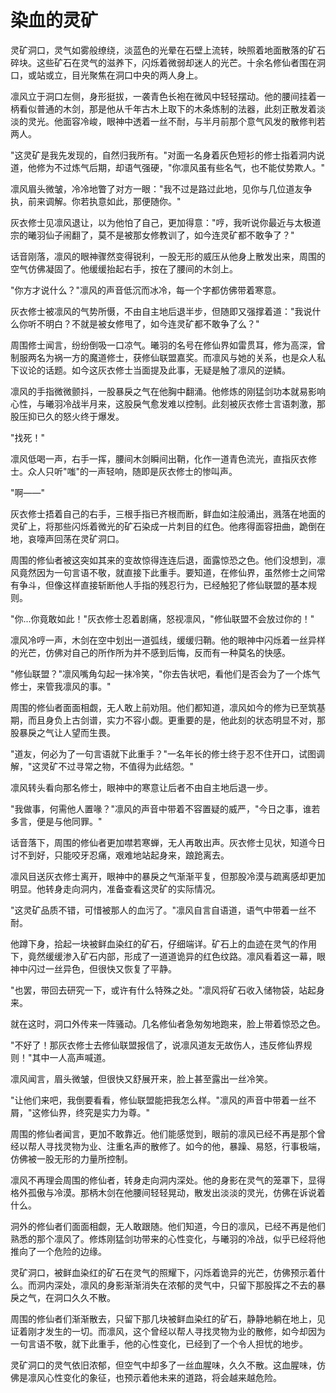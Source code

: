 # 染血的灵矿

灵矿洞口，灵气如雾般缭绕，淡蓝色的光晕在石壁上流转，映照着地面散落的矿石碎块。这些矿石在灵气的滋养下，闪烁着微弱却迷人的光芒。十余名修仙者围在洞口，或站或立，目光聚焦在洞口中央的两人身上。

凛风立于洞口左侧，身形挺拔，一袭青色长袍在微风中轻轻摆动。他的腰间挂着一柄看似普通的木剑，那是他从千年古木上取下的木条炼制的法器，此刻正散发着淡淡的灵光。他面容冷峻，眼神中透着一丝不耐，与半月前那个意气风发的散修判若两人。

"这灵矿是我先发现的，自然归我所有。"对面一名身着灰色短衫的修士指着洞内说道，他修为不过炼气后期，却语气强硬，"你凛风虽有些名气，也不能仗势欺人。"

凛风眉头微皱，冷冷地瞥了对方一眼："我不过是路过此地，见你与几位道友争执，前来调解。你若执意如此，那便随你。"

灰衣修士见凛风退让，以为他怕了自己，更加得意："哼，我听说你最近与太极道宗的曦羽仙子闹翻了，莫不是被那女修教训了，如今连灵矿都不敢争了？"

话音刚落，凛风的眼神骤然变得锐利，一股无形的威压从他身上散发出来，周围的空气仿佛凝固了。他缓缓抬起右手，按在了腰间的木剑上。

"你方才说什么？"凛风的声音低沉而冰冷，每一个字都仿佛带着寒意。

灰衣修士被凛风的气势所慑，不由自主地后退半步，但随即又强撑着道："我说什么你听不明白？不就是被女修甩了，如今连灵矿都不敢争了么？"

周围修士闻言，纷纷倒吸一口凉气。曦羽的名号在修仙界如雷贯耳，修为高深，曾制服两名为祸一方的魔道修士，获修仙联盟嘉奖。而凛风与她的关系，也是众人私下议论的话题。如今这灰衣修士当面提及此事，无疑是触了凛风的逆鳞。

凛风的手指微微颤抖，一股暴戾之气在他胸中翻涌。他修炼的刚猛剑功本就易影响心性，与曦羽冷战半月来，这股戾气愈发难以控制。此刻被灰衣修士言语刺激，那股压抑已久的怒火终于爆发。

"找死！"

凛风低喝一声，右手一挥，腰间木剑瞬间出鞘，化作一道青色流光，直指灰衣修士。众人只听"嗤"的一声轻响，随即是灰衣修士的惨叫声。

"啊——"

灰衣修士捂着自己的右手，三根手指已齐根而断，鲜血如注般涌出，溅落在地面的灵矿上，将那些闪烁着微光的矿石染成一片刺目的红色。他疼得面容扭曲，跪倒在地，哀嚎声回荡在灵矿洞口。

周围的修仙者被这突如其来的变故惊得连连后退，面露惊恐之色。他们没想到，凛风竟然因为一句言语不敬，就直接下此重手。要知道，在修仙界，虽然修士之间常有争斗，但像这样直接斩断他人手指的残忍行为，已经触犯了修仙联盟的基本规则。

"你...你竟敢如此！"灰衣修士忍着剧痛，怒视凛风，"修仙联盟不会放过你的！"

凛风冷哼一声，木剑在空中划出一道弧线，缓缓归鞘。他的眼神中闪烁着一丝异样的光芒，仿佛对自己的所作所为并不感到后悔，反而有一种莫名的快感。

"修仙联盟？"凛风嘴角勾起一抹冷笑，"你去告状吧，看他们是否会为了一个炼气修士，来管我凛风的事。"

周围的修仙者面面相觑，无人敢上前劝阻。他们都知道，凛风如今的修为已至筑基期，而且身负上古剑谱，实力不容小觑。更重要的是，他此刻的状态明显不对，那股暴戾之气让人望而生畏。

"道友，何必为了一句言语就下此重手？"一名年长的修士终于忍不住开口，试图调解，"这灵矿不过寻常之物，不值得为此结怨。"

凛风转头看向那名修士，眼神中的寒意让后者不由自主地后退一步。

"我做事，何需他人置喙？"凛风的声音中带着不容置疑的威严，"今日之事，谁若多言，便是与他同罪。"

话音落下，周围的修仙者更加噤若寒蝉，无人再敢出声。灰衣修士见状，知道今日讨不到好，只能咬牙忍痛，艰难地站起身来，踉跄离去。

凛风目送灰衣修士离开，眼神中的暴戾之气渐渐平复，但那股冷漠与疏离感却更加明显。他转身走向洞内，准备查看这灵矿的实际情况。

"这灵矿品质不错，可惜被那人的血污了。"凛风自言自语道，语气中带着一丝不耐。

他蹲下身，拾起一块被鲜血染红的矿石，仔细端详。矿石上的血迹在灵气的作用下，竟然缓缓渗入矿石内部，形成了一道道诡异的红色纹路。凛风看着这一幕，眼神中闪过一丝异色，但很快又恢复了平静。

"也罢，带回去研究一下，或许有什么特殊之处。"凛风将矿石收入储物袋，站起身来。

就在这时，洞口外传来一阵骚动。几名修仙者急匆匆地跑来，脸上带着惊恐之色。

"不好了！那灰衣修士去修仙联盟报信了，说凛风道友无故伤人，违反修仙界规则！"其中一人高声喊道。

凛风闻言，眉头微皱，但很快又舒展开来，脸上甚至露出一丝冷笑。

"让他们来吧，我倒要看看，修仙联盟能把我怎么样。"凛风的声音中带着一丝不屑，"这修仙界，终究是实力为尊。"

周围的修仙者闻言，更加不敢靠近。他们能感觉到，眼前的凛风已经不再是那个曾经以帮人寻找灵物为业、注重名声的散修了。如今的他，暴躁、易怒，行事极端，仿佛被一股无形的力量所控制。

凛风不再理会周围的修仙者，转身走向洞内深处。他的身影在灵气的笼罩下，显得格外孤傲与冷漠。那柄木剑在他腰间轻轻晃动，散发出淡淡的灵光，仿佛在诉说着什么。

洞外的修仙者们面面相觑，无人敢跟随。他们知道，今日的凛风，已经不再是他们熟悉的那个凛风了。修炼刚猛剑功带来的心性变化，与曦羽的冷战，似乎已经将他推向了一个危险的边缘。

灵矿洞口，被鲜血染红的矿石在灵气的照耀下，闪烁着诡异的光芒，仿佛预示着什么。而洞内深处，凛风的身影渐渐消失在浓郁的灵气中，只留下那股挥之不去的暴戾之气，在洞口久久不散。

周围的修仙者们渐渐散去，只留下那几块被鲜血染红的矿石，静静地躺在地上，见证着刚才发生的一切。而凛风，这个曾经以帮人寻找灵物为业的散修，如今却因为一句言语不敬，就下此重手，他的心性变化，已经到了一个令人担忧的地步。

灵矿洞口的灵气依旧浓郁，但空气中却多了一丝血腥味，久久不散。这血腥味，仿佛是凛风心性变化的象征，也预示着他未来的道路，将会越来越危险。